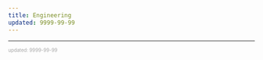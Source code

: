 ```yaml
---
title: Engineering
updated: 9999-99-99
---
```



---

<sup><sub><font color="#a6a6a6">updated: 9999-99-99</font></sub></sup>
